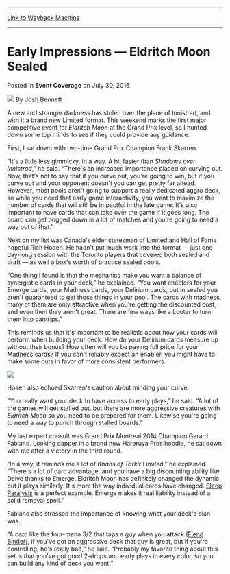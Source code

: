 
---
[Link to Wayback Machine](https://web.archive.org/web/20160802211456/http://magic.wizards.com/en/events/coverage/gpmon16/early-impressions-eldritch-moon-sealed-2016-07-30)

[_metadata_:author]:- "Josh Bennett"
[_metadata_:description]:- "A new and stranger darkness has stolen over the plane of Innistrad, and with it a brand new Limited format. This weekend marks the first major competitive event for Eldritch Moon at the Grand Prix level, so I hunted down some top minds to see if they could provide any guidance.&#13; &#13; First, I sat down with two-time Grand Prix Champion Frank Skarren."
[_metadata_:generator]:- "Drupal 7 (http://drupal.org)"
[_metadata_:node]:- "1049171"
[_metadata_:publish_date]:- "2016-07-30"
[_metadata_:source]:- "div-main-content"
[_metadata_:title]:- "Early Impressions — Eldritch Moon Sealed"
[_metadata_:wayback_capture_timestamp]:- "2016-08-02 21:14:56"
[_metadata_:wayback_raw_url]:- "https://web.archive.org/web/20160802211456id_/http://magic.wizards.com/en/events/coverage/gpmon16/early-impressions-eldritch-moon-sealed-2016-07-30"
[_metadata_:wayback_url]:- "http://magic.wizards.com/en/events/coverage/gpmon16/early-impressions-eldritch-moon-sealed-2016-07-30"
---


Early Impressions — Eldritch Moon Sealed
========================================



 Posted in **Event Coverage**
 on July 30, 2016 






![](https://media.magic.wizards.com/styles/auth_small/public/images/person/authorpic_joshbennett.jpg)
By Josh Bennett











A new and stranger darkness has stolen over the plane of Innistrad, and with it a brand new Limited format. This weekend marks the first major competitive event for *Eldritch Moon* at the Grand Prix level, so I hunted down some top minds to see if they could provide any guidance.


First, I sat down with two-time Grand Prix Champion Frank Skarren.


“It's a little less gimmicky, in a way. A bit faster than *Shadows over Innistrad*,” he said. “There's an increased importance placed on curving out. Now, that's not to say that if you curve out, you're going to win, but if you curve out and your opponent doesn't you can get pretty far ahead. However, most pools aren't going to support a really dedicated aggro deck, so while you need that early game interactivity, you want to maximize the number of cards that will still be impactful in the late game. It's also important to have cards that can take over the game if it goes long. The board can get bogged down in a lot of matches and you're going to need a way out of that.”


Next on my list was Canada's elder statesman of Limited and Hall of Fame hopeful Rich Hoaen. He hadn't put much work into the format — just one day-long session with the Toronto players that covered both sealed and draft — as well a box's worth of practice sealed pools.


“One thing I found is that the mechanics make you want a balance of synergistic cards in your deck,” he explained. “You want enablers for your Emerge cards, your Madness cards, your Delirium cards, but in sealed you aren't guaranteed to get those things in your pool. The cards with madness, many of them are only attractive when you're getting the discounted cost, and even then they aren't great. There are few ways like a Looter to turn them into cantrips.”


This reminds us that it's important to be realistic about how your cards will perform when building your deck. How do your Delirium cards measure up without their bonus? How often will you be paying full price for your Madness cards? If you can't reliably expect an enabler, you might have to make some cuts in favor of more consistent performers.


**[![](http://gatherer.wizards.com/Handlers/Image.ashx?type=card&name=DISTEMPER+OF+THE+BLOOD)](http://gatherer.wizards.com/Pages/Card/Details.aspx?name=DISTEMPER+OF+THE+BLOOD)**


Hoaen also echoed Skarren's caution about minding your curve.


“You really want your deck to have access to early plays,” he said. “A lot of the games will get stalled out, but there are more aggressive creatures with *Eldritch Moon* so you need to be prepared for them. Likewise you're going to need a way to punch through stalled boards.”


My last expert consult was Grand Prix Montreal 2014 Champion Gerard Fabiano. Looking dapper in a brand new Hareruya Pros hoodie, he sat down with me after a victory in the third round.


“In a way, it reminds me a lot of *Khans of Tarkir* Limited,” he explained. “There's a lot of card advantage, and you have a big discounting ability like Delve thanks to Emerge. Eldritch Moon has definitely changed the dynamic, but it plays similarly. It's more the way individual cards have changed. [Sleep Paralysis](http://gatherer.wizards.com/Pages/Card/Details.aspx?name=Sleep+Paralysis) is a perfect example. Emerge makes it real liability instead of a solid removal spell.”


Fabiano also stressed the importance of knowing what your deck's plan was.


“A card like the four-mana 3/2 that taps a guy when you attack ([Fiend Binder](http://gatherer.wizards.com/Pages/Card/Details.aspx?name=Fiend+Binder)), if you've got an aggressive deck that guy is great, but if you're controlling, he's really bad,” he said. “Probably my favorite thing about this set is that you've got good 2-drops and early plays in every color, so you can build any kind of deck you want.”


 








